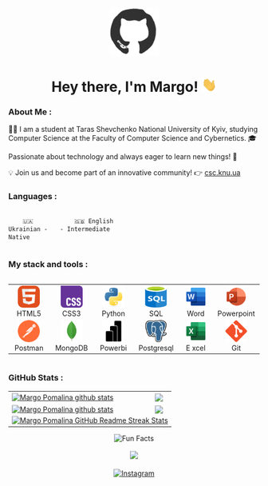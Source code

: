 <div id="header" align="center">

<img src="./assets/github.gif" width="100"/>

<h1>
Hey there, I'm Margo!
<img src="./assets/giphy.gif" width="30px" alt="GIF">
</h1>

</div>
  
### About Me :

<p>👩‍💻 I am a student at Taras Shevchenko National University of Kyiv, studying Computer Science at the Faculty of Computer Science and Cybernetics. 🎓</p>  
<p>Passionate about technology and always eager to learn new things! 🚀</p>
<p>💡 Join us and become part of an innovative community! 👉 <a href="https://csc.knu.ua/uk/" target="_blank">csc.knu.ua</a></p>

### Languages :

<div style="display: flex; align-items: flex-start; align: center">
<table  align="center">
  <tr>
    
        🇺🇦 Ukrainian - Native
        
  </tr>

  <tr>
    
        🇬🇧 English - Intermediate
        
  </tr>
</table>
</div>

### My stack and tools :

<div style="display: flex; align-items: flex-start; align: center">
<table align="center">
  <tr>
     <td align="center"  width="88">
         <img src="./images/01-html5.svg" alt="HTML5" width="44" height="44"/>
      <br>HTML5
    </td>
    <td align="center" width="88">
        <img src="./images/02-css3.svg" alt="CSS3" width="44" height="44"/>
      <br>CSS3
    </td>
    <td align="center" width="88">
        <img src="./images/05-python.svg" alt="Python" width="44" height="44"/>
      <br>Python
    </td>
        <td align="center" width="88">
       <img src="./images/09-sql.svg" alt="SQL" width="44" height="44"/>
      <br>SQL
      </td>
          </td>
      <td align="center" width="88">
       <img src="./images/word-svgrepo-com.svg" alt="Word" width="44" height="44"/>
      <br>Word
      </td>
      <td align="center" width="88">
       <img src="./images/powerpoint-svgrepo-com.svg" alt="Powerpoint" width="44" height="44"/>
      <br>Powerpoint
      </td>
  </tr>
      <td align="center" width="88">
        <img src="./images/14-postman.svg" alt="Postman" width="44" height="44"/>
      <br>Postman
    </td>
      </td>
      <td align="center" width="88">
        <img src="./images/15-mongodb.svg" alt="MongoDB" width="44" height="44"/>
      <br>MongoDB
     </td>
     <td align="center" width="88">
        <img src="./images/powerbi-svgrepo-com.svg" alt="Powerbi" width="44" height="44"/>
      <br>Powerbi
    </td>
         <td align="center" width="88">
        <img src="./images/postgresql-svgrepo-com.svg" alt="Postgresql" width="44" height="44"/>
      <br>Postgresql
    </td>
     <td align="center" width="88">
        <img src="./images/excel-svgrepo-com.svg" alt="Excel" width="44" height="44"/>
      <br>E  xcel
    </td>
    <td align="center" width="88">
      <img src="./images/16-git.svg" alt="Git" width="44" height="44"/>
      <br>Git
    </td>
</table>
</div>

### GitHub Stats :

<table align="center">
  <tr>
  <td>
  <a href="https://github.com/ViktorSvertoka/github-readme-stats"><img align="center" src="http://github-profile-summary-cards.vercel.app/api/cards/repos-per-language?username=PomalinaMargo&theme=date_night" alt="Margo Pomalina github stats" /></a>
  </td>
  <td>
  <a href="https://github.com/ViktorSvertoka/github-readme-stats"><img align="center" src="http://github-profile-summary-cards.vercel.app/api/cards/most-commit-language?username=PomalinaMargo&theme=date_night" /></a>
  </td>
  </tr>
  <tr>
  <td>
  <a href="https://github.com/ViktorSvertoka/github-readme-stats"><img align="center" src="http://github-profile-summary-cards.vercel.app/api/cards/stats?username=PomalinaMargo&theme=date_night" alt="Margo Pomalina github stats" /></a>
  </td>
  <td>
  <a href="https://github.com/ViktorSvertoka/github-readme-stats"><img align="center" src="http://github-profile-summary-cards.vercel.app/api/cards/productive-time?username=PomalinaMargo&theme=date_night&utcOffset=8" /></a>
  </td>
  </tr>
  <tr>
  <td colspan=2 align="center">
  <a href="https://git.io/streak-stats"> <img src="http://github-profile-summary-cards.vercel.app/api/cards/profile-details?username=PomalinaMargo&theme=date_night" alt="Margo Pomalina GitHub Readme Streak Stats" /> </a>
  </td>
  </tr>
</table>

<div align=center> 
<img src="https://readme-typing-svg.herokuapp.com?color=%2336BCF7&size=30&center=true&vCenter=true&width=1000&height=50&lines=Fun+Facts:+;Love+joking,+got+a+great+sense+of+humor.+;" alt="Fun Facts" /> 
</div>
  
<br>

<div align="center">
<a href="https://u8views.com/github/PomalinaMargo"><img src="https://u8views.com/api/v1/github/profiles/145930584/views/day-week-month-total-count.svg"></a>
</div>

<br>

<div align="center">
<a href="https://www.instagram.com/p_earrll/" target="_blank"><img src="https://upload.wikimedia.org/wikipedia/commons/thumb/5/58/Instagram-Icon.png/1024px-Instagram-Icon.png" alt="Instagram" style="height: 40px !important;width: 40px !important;" ></a>
</div>
